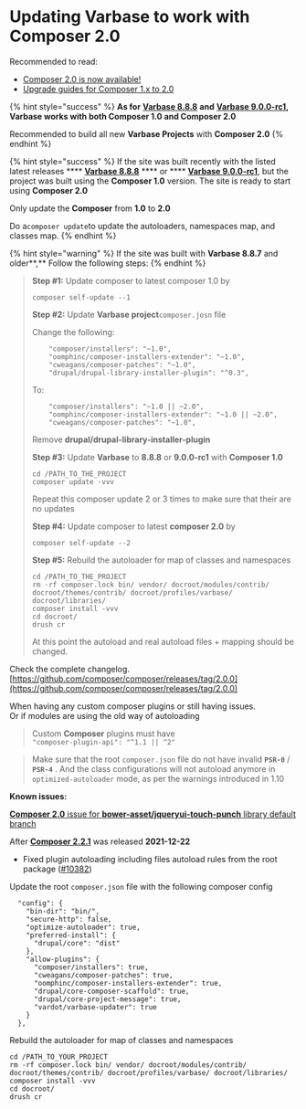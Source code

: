 # Updating Varbase to work with Composer 2.0

Recommended to read:

* [Composer 2.0 is now available!](https://blog.packagist.com/composer-2-0-is-now-available/)
* [Upgrade guides for Composer 1.x to 2.0](https://github.com/composer/composer/blob/2.0.0/UPGRADE-2.0.md)

{% hint style="success" %}
**As for** [**Varbase 8.8.8**](https://www.drupal.org/project/varbase/releases/8.x-8.8) **and** [**Varbase 9.0.0-rc1**](https://www.drupal.org/project/varbase/releases/9.0.0-rc1)**, Varbase works with both Composer 1.0 and Composer 2.0**

Recommended to build all new **Varbase Projects** with **Composer 2.0**
{% endhint %}

{% hint style="success" %}
If the site was built recently with the listed latest releases \*\*\*\* [**Varbase 8.8.8**](https://www.drupal.org/project/varbase/releases/8.x-8.8) \*\*\*\* or \*\*\*\* [**Varbase 9.0.0-rc1**](https://www.drupal.org/project/varbase/releases/9.0.0-rc1), but the project was built using the **Composer 1.0** version. The site is ready to start using **Composer 2.0**

Only update the **Composer** from **1.0** to **2.0**

Do a`composer update`to update the autoloaders, namespaces map, and classes map.
{% endhint %}

{% hint style="warning" %}
If the site was built with **Varbase 8.8.7** and older\*\*,\*\* Follow the following steps:
{% endhint %}

> **Step #1:** Update composer to latest composer 1.0 by
>
> ```
> composer self-update --1
> ```
>
> **Step #2:** Update **Varbase project**`composer.josn` file
>
> Change the following:
>
> ```
>     "composer/installers": "~1.0",
>     "oomphinc/composer-installers-extender": "~1.0",
>     "cweagans/composer-patches": "~1.0",
>     "drupal/drupal-library-installer-plugin": "^0.3",
> ```
>
> To:
>
> ```
>     "composer/installers": "~1.0 || ~2.0",
>     "oomphinc/composer-installers-extender": "~1.0 || ~2.0",
>     "cweagans/composer-patches": "~1.0",
> ```
>
> Remove **drupal/drupal-library-installer-plugin**
>
> **Step #3:** Update **Varbase** to **8.8.8** or **9.0.0-rc1** with **Composer 1.0**
>
> ```
> cd /PATH_TO_THE_PROJECT
> composer update -vvv
> ```
>
> Repeat this composer update 2 or 3 times to make sure that their are no updates
>
> **Step #4:** Update composer to latest **composer 2.0** by
>
> ```
> composer self-update --2
> ```
>
> **Step #5:** Rebuild the autoloader for map of classes and namespaces
>
> ```
> cd /PATH_TO_THE_PROJECT
> rm -rf composer.lock bin/ vendor/ docroot/modules/contrib/ docroot/themes/contrib/ docroot/profiles/varbase/ docroot/libraries/
> composer install -vvv
> cd docroot/
> drush cr
> ```
>
> At this point the autoload and real autoload files + mapping should be changed.

Check the complete changelog.\
[https://github.com/composer/composer/releases/tag/2.0.0](https://github.com/composer/composer/releases/tag/2.0.0)

When having any custom composer plugins or still having issues.\
Or if modules are using the old way of autoloading

> Custom **Composer** plugins must have\
> `"composer-plugin-api": "^1.1 || ^2"`

> Make sure that the root `composer.json` file do not have invalid **`PSR-0`** / **`PSR-4`** . And the class configurations will not autoload anymore in `optimized-autoloader` mode, as per the warnings introduced in 1.10

**Known issues:**

[**Composer 2.0** issue for **bower-asset/jqueryui-touch-punch** library default branch](https://www.drupal.org/project/varbase/issues/3190703)

After [**Composer 2.2.1**](https://github.com/composer/composer/releases/tag/2.2.1) was released **2021-12-22**

* Fixed plugin autoloading including files autoload rules from the root package ([#10382](https://github.com/composer/composer/issues/10382))

Update the root `composer.json` file with the following composer config

```
  "config": {
    "bin-dir": "bin/",
    "secure-http": false,
    "optimize-autoloader": true,
    "preferred-install": {
      "drupal/core": "dist"
    },
    "allow-plugins": {
      "composer/installers": true,
      "cweagans/composer-patches": true,
      "oomphinc/composer-installers-extender": true,
      "drupal/core-composer-scaffold": true,
      "drupal/core-project-message": true,
      "vardot/varbase-updater": true
    }
  },
```

Rebuild the autoloader for map of classes and namespaces

```
cd /PATH_TO_YOUR_PROJECT
rm -rf composer.lock bin/ vendor/ docroot/modules/contrib/ docroot/themes/contrib/ docroot/profiles/varbase/ docroot/libraries/
composer install -vvv
cd docroot/
drush cr
```
